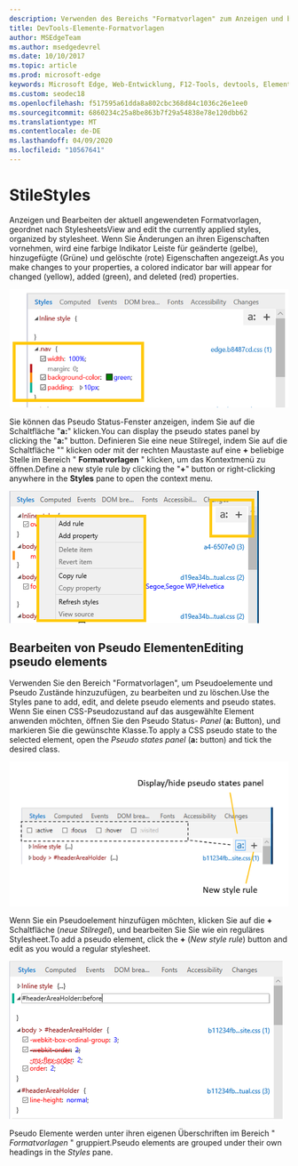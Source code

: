 ```yaml
---
description: Verwenden des Bereichs "Formatvorlagen" zum Anzeigen und bearbeiten aktuell angewendeter Formatvorlagen und Pseudoelemente
title: DevTools-Elemente-Formatvorlagen
author: MSEdgeTeam
ms.author: msedgedevrel
ms.date: 10/10/2017
ms.topic: article
ms.prod: microsoft-edge
keywords: Microsoft Edge, Web-Entwicklung, F12-Tools, devtools, Elemente, Formatvorlagen, Pseudozustand, Pseudo-Classe, Pseudoelement
ms.custom: seodec18
ms.openlocfilehash: f517595a61dda8a802cbc368d84c1036c26e1ee0
ms.sourcegitcommit: 6860234c25a8be863b7f29a54838e78e120dbb62
ms.translationtype: MT
ms.contentlocale: de-DE
ms.lasthandoff: 04/09/2020
ms.locfileid: "10567641"
---
```

# <span data-ttu-id="309b1-104">Stile</span><span class="sxs-lookup"><span data-stu-id="309b1-104">Styles</span></span>
<span data-ttu-id="309b1-105">Anzeigen und Bearbeiten der aktuell angewendeten Formatvorlagen, geordnet nach Stylesheets</span><span class="sxs-lookup"><span data-stu-id="309b1-105">View and edit the currently applied styles, organized by stylesheet.</span></span>  <span data-ttu-id="309b1-106">Wenn Sie Änderungen an ihren Eigenschaften vornehmen, wird eine farbige Indikator Leiste für geänderte (gelbe), hinzugefügte (Grüne) und gelöschte (rote) Eigenschaften angezeigt.</span><span class="sxs-lookup"><span data-stu-id="309b1-106">As you make changes to your properties, a colored indicator bar will appear for changed (yellow), added (green), and deleted (red) properties.</span></span>

![Bereich ' Formatvorlagen '](../media/elements_styles.png)

<span data-ttu-id="309b1-108">Sie können das Pseudo Status-Fenster anzeigen, indem Sie auf die Schaltfläche "**a:**" klicken.</span><span class="sxs-lookup"><span data-stu-id="309b1-108">You can display the pseudo states panel by clicking the "**a:**" button.</span></span> <span data-ttu-id="309b1-109">Definieren Sie eine neue Stilregel, indem Sie auf die Schaltfläche "" klicken oder mit der rechten Maustaste auf eine **+** beliebige Stelle im Bereich " **Formatvorlagen** " klicken, um das Kontextmenü zu öffnen.</span><span class="sxs-lookup"><span data-stu-id="309b1-109">Define a new style rule by clicking the "**+**" button or right-clicking anywhere in the **Styles** pane to open the context menu.</span></span>

![Schaltflächen im Bereich ' Formatvorlagen ' und Kontextmenü](../media/elements_styles_buttons.png)

## <span data-ttu-id="309b1-111">Bearbeiten von Pseudo Elementen</span><span class="sxs-lookup"><span data-stu-id="309b1-111">Editing pseudo elements</span></span>

<span data-ttu-id="309b1-112">Verwenden Sie den Bereich "Formatvorlagen", um Pseudoelemente und Pseudo Zustände hinzuzufügen, zu bearbeiten und zu löschen.</span><span class="sxs-lookup"><span data-stu-id="309b1-112">Use the Styles pane to add, edit, and delete pseudo elements and pseudo states.</span></span> <span data-ttu-id="309b1-113">Wenn Sie einen CSS-Pseudozustand auf das ausgewählte Element anwenden möchten, öffnen Sie den Pseudo Status- *Panel* (**a:** Button), und markieren Sie die gewünschte Klasse.</span><span class="sxs-lookup"><span data-stu-id="309b1-113">To apply a CSS pseudo state to the selected element, open the *Pseudo states panel* (**a:** button) and tick the desired class.</span></span>

![Pseudo Klassen im Bereich "Formatvorlagen"](../media/elements_styles_pseudo_states.png)

<span data-ttu-id="309b1-115">Wenn Sie ein Pseudoelement hinzufügen möchten, klicken Sie auf die **+** Schaltfläche (*neue Stilregel*), und bearbeiten Sie Sie wie ein reguläres Stylesheet.</span><span class="sxs-lookup"><span data-stu-id="309b1-115">To add a pseudo element, click the **+** (*New style rule*) button and edit as you would a regular stylesheet.</span></span>

![Hinzufügen eines Pseudo Elements aus dem Bereich "Formatvorlagen"](../media/elements_styles_pseudo_element.png)

<span data-ttu-id="309b1-117">Pseudo Elemente werden unter ihren eigenen Überschriften im Bereich " *Formatvorlagen* " gruppiert.</span><span class="sxs-lookup"><span data-stu-id="309b1-117">Pseudo elements are grouped under their own headings in the *Styles* pane.</span></span>